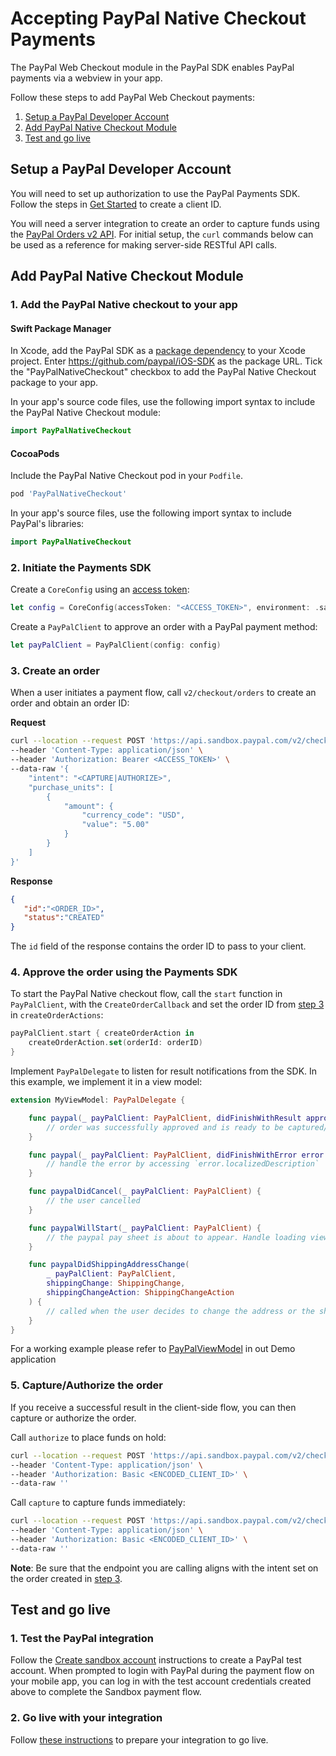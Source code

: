 # Accepting PayPal Native Checkout Payments

The PayPal Web Checkout module in the PayPal SDK enables PayPal payments via a webview in your app.

Follow these steps to add PayPal Web Checkout payments:

1. [Setup a PayPal Developer Account](#setup-a-paypal-developer-account)
1. [Add PayPal Native Checkout Module](#add-paypal-native-checkout-module)
1. [Test and go live](#test-and-go-live)

## Setup a PayPal Developer Account

You will need to set up authorization to use the PayPal Payments SDK. 
Follow the steps in [Get Started](https://developer.paypal.com/api/rest/#link-getstarted) to create a client ID. 

You will need a server integration to create an order to capture funds using the [PayPal Orders v2 API](https://developer.paypal.com/docs/api/orders/v2). 
For initial setup, the `curl` commands below can be used as a reference for making server-side RESTful API calls.

## Add PayPal Native Checkout Module

### 1. Add the PayPal Native checkout to your app

#### Swift Package Manager

In Xcode, add the PayPal SDK as a [package dependency](https://developer.apple.com/documentation/swift_packages/adding_package_dependencies_to_your_app) to your Xcode project. Enter https://github.com/paypal/iOS-SDK as the package URL. Tick the "PayPalNativeCheckout" checkbox to add the PayPal Native Checkout package to your app.

In your app's source code files, use the following import syntax to include the PayPal Native Checkout module:

```swift
import PayPalNativeCheckout
```

#### CocoaPods

Include the PayPal Native Checkout pod in your `Podfile`.

```ruby
pod 'PayPalNativeCheckout'
```

In your app's source files, use the following import syntax to include PayPal's libraries:

```swift
import PayPalNativeCheckout
```

### 2. Initiate the Payments SDK

Create a `CoreConfig` using an [access token](../../README.md#access-token):

```swift
let config = CoreConfig(accessToken: "<ACCESS_TOKEN>", environment: .sandbox)
```

Create a `PayPalClient` to approve an order with a PayPal payment method:

```swift
let payPalClient = PayPalClient(config: config)
```

### 3. Create an order


When a user initiates a payment flow, call `v2/checkout/orders` to create an order and obtain an order ID:

**Request**
```bash
curl --location --request POST 'https://api.sandbox.paypal.com/v2/checkout/orders/' \
--header 'Content-Type: application/json' \
--header 'Authorization: Bearer <ACCESS_TOKEN>' \
--data-raw '{
    "intent": "<CAPTURE|AUTHORIZE>",
    "purchase_units": [
        {
            "amount": {
                "currency_code": "USD",
                "value": "5.00"
            }
        }
    ]
}'
```

**Response**
```json
{
   "id":"<ORDER_ID>",
   "status":"CREATED"
}
```

The `id` field of the response contains the order ID to pass to your client.


### 4. Approve the order using the Payments SDK

To start the PayPal Native checkout flow, call the `start` function in `PayPalClient`, with the `CreateOrderCallback` and set the order ID from [step 3](#3-create-an-order) in `createOrderActions`: 

```swift
payPalClient.start { createOrderAction in
    createOrderAction.set(orderId: orderID)
}
```

Implement `PayPalDelegate` to listen for result notifications from the SDK. In this example, we implement it in a view model:

```swift
extension MyViewModel: PayPalDelegate {

    func paypal(_ payPalClient: PayPalClient, didFinishWithResult approvalResult: Approval) {
        // order was successfully approved and is ready to be captured/authorized (see step 5)
    }

    func paypal(_ payPalClient: PayPalClient, didFinishWithError error: CoreSDKError) {
        // handle the error by accessing `error.localizedDescription`
    }

    func paypalDidCancel(_ payPalClient: PayPalClient) {
        // the user cancelled
    }

    func paypalWillStart(_ payPalClient: PayPalClient) {
        // the paypal pay sheet is about to appear. Handle loading views, spinners, etc.
    }

    func paypalDidShippingAddressChange(
        _ payPalClient: PayPalClient,
        shippingChange: ShippingChange,
        shippingChangeAction: ShippingChangeAction
    ) {
        // called when the user decides to change the address or the shipping method of the order.
    }
}
```

For a working example please refer to [PayPalViewModel](../../Demo/Demo/ViewModels/PayPalViewModel.swift) in out Demo application

### 5. Capture/Authorize the order

If you receive a successful result in the client-side flow, you can then capture or authorize the order. 

Call `authorize` to place funds on hold:

```bash
curl --location --request POST 'https://api.sandbox.paypal.com/v2/checkout/orders/<ORDER_ID>/authorize' \
--header 'Content-Type: application/json' \
--header 'Authorization: Basic <ENCODED_CLIENT_ID>' \
--data-raw ''
```

Call `capture` to capture funds immediately:

```bash
curl --location --request POST 'https://api.sandbox.paypal.com/v2/checkout/orders/<ORDER_ID>/capture' \
--header 'Content-Type: application/json' \
--header 'Authorization: Basic <ENCODED_CLIENT_ID>' \
--data-raw ''
```

**Note**: Be sure that the endpoint you are calling aligns with the intent set on the order created in [step 3](#3-initiate-the-payments-sdk).

## Test and go live

### 1. Test the PayPal integration

Follow the [Create sandbox account](https://developer.paypal.com/api/rest/#link-createsandboxaccounts) instructions to create a PayPal test account.
When prompted to login with PayPal during the payment flow on your mobile app, you can log in with the test account credentials created above to complete the Sandbox payment flow. 

### 2. Go live with your integration

Follow [these instructions](https://developer.paypal.com/api/rest/production/) to prepare your integration to go live.

